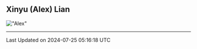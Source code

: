 ## Xinyu (Alex) Lian

!["Alex"](metrics-main.svg)

---
<!--START_SECTION:waka-->

 Last Updated on 2024-07-25 05:16:18 UTC
<!--END_SECTION:waka-->
